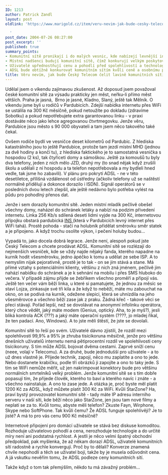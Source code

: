 ```yaml
---
ID: 1213
author: Patrick Zandl
layout: post
oldlink: 'https://www.marigold.cz/item/veru-nevim-jak-bude-cesky-telecom-celit-lavine-komunitnich-siti

  '
post_date: 2004-07-26 08:27:00
post_excerpt: ''
published: true
summary_points:
- Komunitní sítě pronikají i do malých vesnic, kde nabízejí levnější internet.
- Místní nadšenci budují komunitní sítě, čímž konkurují velkým poskytovatelům.
- Uživatelé upřednostňují cenu a pohodlí před spolehlivostí a technologií.
- ADSL bude obtížně konkurovat komunitním sítím kvůli ceně a osobnímu přístupu.
title: Věru nevím, jak bude Český Telecom čelit lavině komunitních sítí
---
```


<p>
Udělal jsem o víkendu zajímavou zkušenost. Až doposud jsem považoval české komunitní sítě za výsadu prakticky jen měst, neřku-li přímo měst větších. Praha je jasná,  Brno je jasné, Kladno, Slaný, ještě tak Mělník. O víkendu jsme byli u rodičů v Pardubicích. Zdejší nabídka internetu přes WiFi se ustálila na 300 Kč měsíčně, pokud netoužíte po dokladu (zdravíme Sobotku) a pokud nepotřebujete extra garantovanou linku - v praxi dostáváte něco jako lehce agregovanou čtvrtmegovku. Jenže věru, Pardubice jsou město s 90 000 obyvateli a tam jsem něco takového také čekal. </p>
<p>
Ovšem rodiče bydlí ve vesničce deset kilometrů od Pardubic. Z hlediska katastrálního jsou to ještě Pardubice, protože tam jezdí místní MHD (jednou za dvě hodiny a končí tu), z hlediska faktického je to samostatná vesnička s hospodou (2 ks), tak čtyřiceti domy a sámoškou. Ještě za komoušů tu byly dva telefony, jeden z nich mělo JZD, druhý my (to snad nějak když zrušili školu a udělali z ní hospodu a ta telefon nepotřebovala a my bydleli hned vedle, tak jsme ho zabavili). V plánu pro pokrytí ADSL - ne v této desetiletce, přílišná vzdálenost od ústředny (ačkoliv telefony už se naštěstí normálně přidělují a dokonce dorazilo i ISDN). Signál operátorů se v posledních dvou letech zlepšil, ale ještě nedávno bylo potřeba vylést na půdu pro pohodlný přenos dat. </p>
<p>
Jenže i sem dorazily komunitní sítě. Jeden místní mladík pečlivě obešel všechny domy, naházel do schránek letáky a nabízí na podzim přivedení internetu. Linka 256 Kb/s sdílená deseti lidmi vyjde na 300 Kč, internetovou přípojku obstará pardubická <a href="http://www.ins.cz/">INS </a>(která v Pardubicích levný internet přes WiFi tahá). Prostě pohoda - stačí na holubník přidělat směrovku směr statek a je připojeno. A když trochu osolíte výkon, i pečení holuby budou... </p>
<p>
Vypadá to, jako docela dobrá legrace. Jenže není, alespoň pokud jste Český Telecom a chcete prodávat ADSL. Komunitní sítě se rozlézají do nejmenších vesniček, kde se vždy najde nějaký fanda, kterého napadne na kurník hodit všesměrovku, jedno ápéčko k tomu a udělat ze sebe ISP. A to nemyslím nijak pejorativně, prostě je to tak - on se jím stává a stane. Má přímé vztahy s potenciálními klienty, většinu z nich zná jménem, pečlivě jim nahází nabídku do schránek a je k sehnání na mobilu i přes SMS hluboko do večera. V případě zájmu přijde se žebříkem všechno proměří a připojí vás. Ještě ten večer vám běží linka, u které si pamatujete, že jednou za měsíc se staví Lojza, zinkasuje své tři kila a že když to neběží, máte mu zabouchat na okno, on se podívá na kurník, odežene slepici, která se uhnízdila na jeho všesměrovce a všechno běží zase jak z praku. Žádná křeč - takové věci se přeci stávají. Pořád lepší, než se dovolávat na anonymní infolinku operátora, který chce vědět, jaký máte modem (Genius, optický. Aha, to je myš?), jesli bliká kontrola ACK (???) a jaký máte operační systém (????, jo mladej říkal, že ten padací. Ano, Windows). A to jste měli štěstí, že jste se dovolali. </p>
<p>
Komunitní sítě to řeší po svém. Uživatelé dávno zjistili, že rozdíl mezi spolehlivostí 99,9% a 95% je zhruba tisícikoruna měsíčně, jenže pro většinu dnešních uživatelů internetu nemá pětiprocentní rozdíl ve spolehlivosti ceny tisícikoruny. S tím může ADSL bojovat dvěma cestami. Zaprvé sníží cenu (neee, volají v Telecomu). A za druhé, bude jednodušší pro uživatele - a to už dnes vlastně je. Přijede technik, zapojí, něco mu zaplatíte a ono to jede. Nebo dostanete krabičku, podle tří obrázků ji zapojíte a ono to taky jede. S tím se WiFi nemůže měřit, už jen nakrimpovat konektory bude pro většinu normálních smrtelníků velký problém. Jenže komunitní sítě se s tím dobře popasují tím, že přijede člověk, kterého to baví a kterého navíc i znáte - a všechno nainstaluje. A ono to zase jede. A otázka je, proč byste měl platit 1200 Kč za ADSL, když můžete platit 300 Kč za WiFi. Kvůli StarZone? Ha, praví bystý provozovatel komunitní sítě - tady máte IP adresu interního serveru v naší síti, kde běží něco jako StarZone, jen jsou tam nové filmy a neplatí se za to. Kvůli tomu, abyste měli telefon? Zkuste Fayn, Wirphone, Skype nebo SoftPhone. Tak kvůli čemu? Že ADSL funguje spolehlivěji? Je to jisté? A má to pro vás cenu 900 Kč měsíčně?</p>
<p>
Internetové připojení pro domácí uživatele se stává bez diskuse komoditou. Rozhoduje uživatelovo pohodlí a cena, nerozhoduje technologie a do určité míry není ani podstatná rychlost. A jestli je něco velmi špatný obchodní předpoklad, pak myšlenka, že až někam dorazí ADSL, uživatelé komunitních sítí radostně a rychle konvergují. Proč by to dělali? Konverze znamená chvíle nepohodlí a těch se uživatel bojí, takže by je musela odůvodnit cena. A já vskutku nevěřím tomu, že ADSL podleze ceny komunitních sítí. </p>
<p>
Takže když o tom tak přemýšlím, někdo tu má závažný problém...</p>